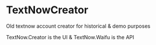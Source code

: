 # TextNowCreator
Old textnow account creator for historical & demo purposes

TextNow.Creator is the UI &
TextNow.Waifu is the API
